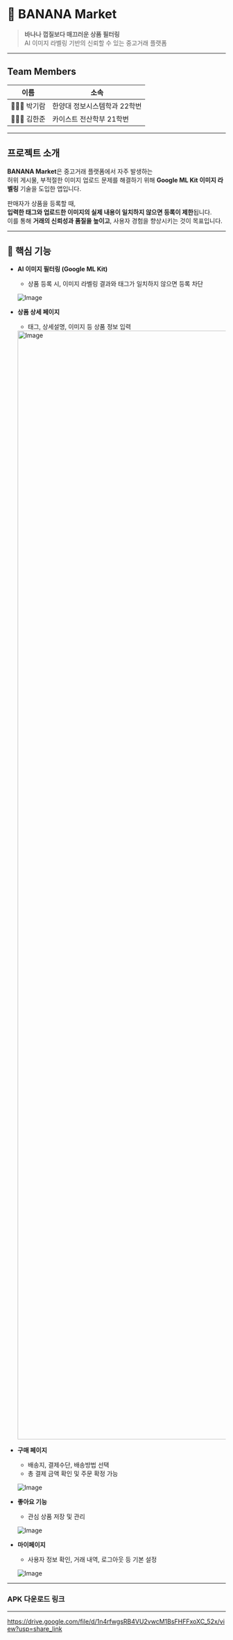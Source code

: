 # 🍌 BANANA Market

> **바나나 껍질보다 매끄러운 상품 필터링**  
> AI 이미지 라벨링 기반의 신뢰할 수 있는 중고거래 플랫폼

---
## Team Members
| 이름   | 소속                     | 
|--------|--------------------------|
|👩🏻‍💻 박기람 | 한양대 정보시스템학과 22학번 | 
|👨🏻‍💻 김한준 | 카이스트 전산학부 21학번     | 

---

## 프로젝트 소개

**BANANA Market**은 중고거래 플랫폼에서 자주 발생하는  
허위 게시물, 부적절한 이미지 업로드 문제를 해결하기 위해 **Google ML Kit 이미지 라벨링** 기술을 도입한 앱입니다.

판매자가 상품을 등록할 때,  
**입력한 태그와 업로드한 이미지의 실제 내용이 일치하지 않으면 등록이 제한**됩니다.  
이를 통해 **거래의 신뢰성과 품질을 높이고**, 사용자 경험을 향상시키는 것이 목표입니다.

---

## 🧩 핵심 기능

- **AI 이미지 필터링 (Google ML Kit)**  
  - 상품 등록 시, 이미지 라벨링 결과와 태그가 일치하지 않으면 등록 차단
  
  ![Image](https://github.com/user-attachments/assets/2bb70e80-af5b-4818-822e-7f4f375deb42)


- **상품 상세 페이지**  
  - 태그, 상세설명, 이미지 등  상품 정보 입력

  <img width="1179" height="2556" alt="Image" src="https://github.com/user-attachments/assets/b1160c66-093b-425f-8da6-3d93a87cce10" />


- **구매 페이지**  
  - 배송지, 결제수단, 배송방법 선택  
  - 총 결제 금액 확인 및 주문 확정 가능

  ![Image](https://github.com/user-attachments/assets/964f5146-85ae-4219-8248-b47ac48373fc)

- **좋아요 기능**  
  - 관심 상품 저장 및 관리

  ![Image](https://github.com/user-attachments/assets/24f0c15a-2669-41a9-bace-470df0e3215f)

- **마이페이지**  
  - 사용자 정보 확인, 거래 내역, 로그아웃 등 기본 설정
  
  ![Image](https://github.com/user-attachments/assets/186a75d7-9361-44d8-a07d-d68df1b5c553)

---

### APK 다운로드 링크
---
https://drive.google.com/file/d/1n4rfwgsRB4VU2vwcM1BsFHFFxoXC_52x/view?usp=share_link
